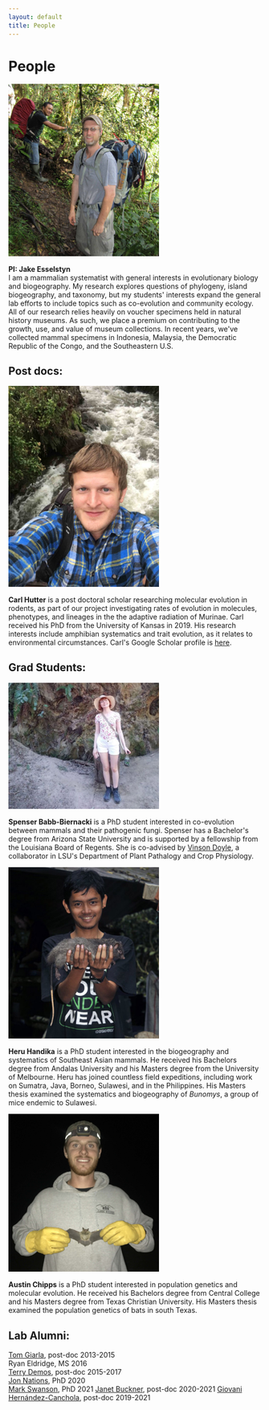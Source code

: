 ```yaml
---
layout: default
title: People
---
```

# People
<div markdown="1">
<img src="images/jake.jpg" class="left" alt="jake" width="300">

**PI: Jake Esselstyn**  
I am a mammalian systematist with general interests in evolutionary biology and biogeography. My research explores questions of phylogeny, island biogeography, and taxonomy, but my students' interests expand the general lab efforts to include topics such as co-evolution and community ecology. All of our research relies heavily on voucher specimens held in natural history museums. As such, we place a premium on contributing to the growth, use, and value of museum collections. In recent years, we've collected mammal specimens in Indonesia, Malaysia, the Democratic Republic of the Congo, and the Southeastern U.S.
</div>

## Post docs:
<div markdown="1">
<img src="images/carl.JPG" class="left" alt="Carl" width="300">

**Carl Hutter** is a post doctoral scholar researching molecular evolution in rodents, as part of our project investigating rates of evolution in molecules, phenotypes, and lineages in the the adaptive radiation of Murinae. Carl received his PhD from the University of Kansas in 2019. His research interests include amphibian systematics and trait evolution, as it relates to environmental circumstances. Carl's Google Scholar profile is [here](https://scholar.google.com/citations?user=iVRhKXQAAAAJ&hl=en&oi=ao).
</div>

## Grad Students:
<div markdown="1">
<img src="images/spenser.jpg" class="left" alt="Spenser" width="300">  

**Spenser Babb-Biernacki** is a PhD student interested in co-evolution between mammals and their pathogenic fungi. Spenser has a Bachelor's degree from Arizona State University and is supported by a fellowship from the Louisiana Board of Regents. She is co-advised by [Vinson Doyle](https://www.lsu.edu/agriculture/plant/about/faculty-staff/doyle.php), a collaborator in LSU's Department of Plant Pathalogy and Crop Physiology.  
</div>

<div markdown="1">
<img src="images/heru.jpg" class="left" alt="Heru" width="300">  

**Heru Handika** is a PhD student interested in the biogeography and systematics of Southeast Asian mammals. He received his Bachelors degree from Andalas University and his Masters degree from the University of Melbourne. Heru has joined countless field expeditions, including work on Sumatra, Java, Borneo, Sulawesi, and in the Philippines. His Masters thesis examined the systematics and biogeography of *Bunomys*, a group of mice endemic to Sulawesi.    
</div>

<div markdown="1">
<img src="images/austin.jpg" class="left" alt="Austin" width="300">  

**Austin Chipps** is a PhD student interested in population genetics and molecular evolution. He received his Bachelors degree from Central College and his Masters degree from Texas Christian University.  His Masters thesis examined the population genetics of bats in south Texas.     
</div>

## Lab Alumni:
[Tom Giarla](http://www.tomgiarla.com/), post-doc 2013-2015  
Ryan Eldridge, MS 2016  
[Terry Demos](https://scholar.google.com/citations?user=Q25QoZAAAAAJ&hl=en), post-doc 2015-2017  
[Jon Nations](https://scholar.google.com/citations?user=vrqbagwAAAAJ&hl=en&oi=ao), PhD 2020  
[Mark Swanson](https://scholar.google.com/citations?user=Dw85wEcAAAAJ&hl=en), PhD 2021 
[Janet Buckner](https://scholar.google.com/citations?user=zmtii3oAAAAJ&hl=en&oi=ao), post-doc 2020-2021
[Giovani Hernández-Canchola](https://scholar.google.com/citations?hl=en&user=B6rbNOEAAAAJ&view_op=list_works), post-doc 2019-2021
